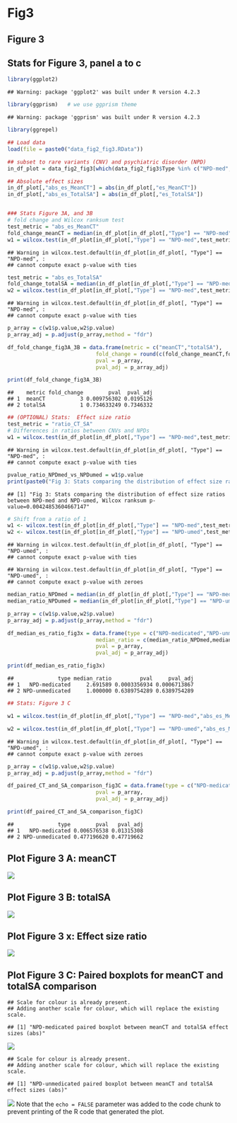 Fig3
================

## Figure 3

## Stats for Figure 3, panel a to c

``` r
library(ggplot2)
```

    ## Warning: package 'ggplot2' was built under R version 4.2.3

``` r
library(ggprism)   # we use ggprism theme
```

    ## Warning: package 'ggprism' was built under R version 4.2.3

``` r
library(ggrepel)

## Load data
load(file = paste0("data_fig2_fig3.RData"))

## subset to rare variants (CNV) and psychiatric disorder (NPD)
in_df_plot = data_fig2_fig3[which(data_fig2_fig3$Type %in% c("NPD-med","NPD-umed")),]

## Absolute effect sizes
in_df_plot[,"abs_es_MeanCT"] = abs(in_df_plot[,"es_MeanCT"])
in_df_plot[,"abs_es_TotalSA"] = abs(in_df_plot[,"es_TotalSA"])


### Stats Figure 3A, and 3B
# fold change and Wilcox ranksum test
test_metric = "abs_es_MeanCT"
fold_change_meanCT = median(in_df_plot[in_df_plot[,"Type"] == "NPD-med",test_metric])/median(in_df_plot[in_df_plot[,"Type"] == "NPD-umed",test_metric])
w1 = wilcox.test(in_df_plot[in_df_plot[,"Type"] == "NPD-med",test_metric],in_df_plot[in_df_plot[,"Type"] == "NPD-umed",test_metric])
```

    ## Warning in wilcox.test.default(in_df_plot[in_df_plot[, "Type"] == "NPD-med", :
    ## cannot compute exact p-value with ties

``` r
test_metric = "abs_es_TotalSA"
fold_change_totalSA = median(in_df_plot[in_df_plot[,"Type"] == "NPD-med",test_metric])/median(in_df_plot[in_df_plot[,"Type"] == "NPD-umed",test_metric])
w2 = wilcox.test(in_df_plot[in_df_plot[,"Type"] == "NPD-med",test_metric],in_df_plot[in_df_plot[,"Type"] == "NPD-umed",test_metric])
```

    ## Warning in wilcox.test.default(in_df_plot[in_df_plot[, "Type"] == "NPD-med", :
    ## cannot compute exact p-value with ties

``` r
p_array = c(w1$p.value,w2$p.value)
p_array_adj = p.adjust(p_array,method = "fdr")

df_fold_change_fig3A_3B = data.frame(metric = c("meanCT","totalSA"),
                            fold_change = round(c(fold_change_meanCT,fold_change_totalSA)),
                            pval = p_array,
                            pval_adj = p_array_adj)

print(df_fold_change_fig3A_3B)
```

    ##    metric fold_change        pval  pval_adj
    ## 1  meanCT           3 0.009756302 0.0195126
    ## 2 totalSA           1 0.734633249 0.7346332

``` r
## (OPTIONAL) Stats:  Effect size ratio 
test_metric = "ratio_CT_SA"
# Differences in ratios between CNVs and NPDs
w1 = wilcox.test(in_df_plot[in_df_plot[,"Type"] == "NPD-med",test_metric],in_df_plot[in_df_plot[,"Type"] == "NPD-umed",test_metric])
```

    ## Warning in wilcox.test.default(in_df_plot[in_df_plot[, "Type"] == "NPD-med", :
    ## cannot compute exact p-value with ties

``` r
pvalue_ratio_NPDmed_vs_NPDumed = w1$p.value
print(paste0("Fig 3: Stats comparing the distribution of effect size ratios between NPD-med and NPD-umed, Wilcox ranksum p-value=",pvalue_ratio_NPDmed_vs_NPDumed))
```

    ## [1] "Fig 3: Stats comparing the distribution of effect size ratios between NPD-med and NPD-umed, Wilcox ranksum p-value=0.00424853604667147"

``` r
# Shift from a ratio of 1
w1 <- wilcox.test(in_df_plot[in_df_plot[,"Type"] == "NPD-med",test_metric],mu = 1,alternative = "greater")
w2 <- wilcox.test(in_df_plot[in_df_plot[,"Type"] == "NPD-umed",test_metric],mu = 1,alternative = "greater")
```

    ## Warning in wilcox.test.default(in_df_plot[in_df_plot[, "Type"] == "NPD-umed", :
    ## cannot compute exact p-value with ties

    ## Warning in wilcox.test.default(in_df_plot[in_df_plot[, "Type"] == "NPD-umed", :
    ## cannot compute exact p-value with zeroes

``` r
median_ratio_NPDmed = median(in_df_plot[in_df_plot[,"Type"] == "NPD-med",test_metric])
median_ratio_NPDumed = median(in_df_plot[in_df_plot[,"Type"] == "NPD-umed",test_metric])

p_array = c(w1$p.value,w2$p.value)
p_array_adj = p.adjust(p_array,method = "fdr")

df_median_es_ratio_fig3x = data.frame(type = c("NPD-medicated","NPD-unmedicated"),
                            median_ratio = c(median_ratio_NPDmed,median_ratio_NPDumed),
                            pval = p_array,
                            pval_adj = p_array_adj)

print(df_median_es_ratio_fig3x)
```

    ##              type median_ratio         pval     pval_adj
    ## 1   NPD-medicated     2.691589 0.0003356934 0.0006713867
    ## 2 NPD-unmedicated     1.000000 0.6389754289 0.6389754289

``` r
## Stats: Figure 3 C

w1 = wilcox.test(in_df_plot[in_df_plot[,"Type"] == "NPD-med","abs_es_MeanCT"],in_df_plot[in_df_plot[,"Type"] == "NPD-med","abs_es_TotalSA"],paired = TRUE)

w2 = wilcox.test(in_df_plot[in_df_plot[,"Type"] == "NPD-umed","abs_es_MeanCT"],in_df_plot[in_df_plot[,"Type"] == "NPD-umed","abs_es_TotalSA"],paired = TRUE)
```

    ## Warning in wilcox.test.default(in_df_plot[in_df_plot[, "Type"] == "NPD-umed", :
    ## cannot compute exact p-value with zeroes

``` r
p_array = c(w1$p.value,w2$p.value)
p_array_adj = p.adjust(p_array,method = "fdr")

df_paired_CT_and_SA_comparison_fig3C = data.frame(type = c("NPD-medicated","NPD-unmedicated"),
                            pval = p_array,
                            pval_adj = p_array_adj)

print(df_paired_CT_and_SA_comparison_fig3C)
```

    ##              type        pval   pval_adj
    ## 1   NPD-medicated 0.006576538 0.01315308
    ## 2 NPD-unmedicated 0.477196620 0.47719662

## Plot Figure 3 A: meanCT

![](Fig3_files/figure-gfm/fig_3a-1.png)<!-- -->

## Plot Figure 3 B: totalSA

![](Fig3_files/figure-gfm/fig3b-1.png)<!-- -->

## Plot Figure 3 x: Effect size ratio

![](Fig3_files/figure-gfm/fig3x-1.png)<!-- -->

## Plot Figure 3 C: Paired boxplots for meanCT and totalSA comparison

    ## Scale for colour is already present.
    ## Adding another scale for colour, which will replace the existing scale.

    ## [1] "NPD-medicated paired boxplot between meanCT and totalSA effect sizes (abs)"

![](Fig3_files/figure-gfm/fig3c-1.png)<!-- -->

    ## Scale for colour is already present.
    ## Adding another scale for colour, which will replace the existing scale.

    ## [1] "NPD-unmedicated paired boxplot between meanCT and totalSA effect sizes (abs)"

![](Fig3_files/figure-gfm/fig3c-2.png)<!-- --> Note that the
`echo = FALSE` parameter was added to the code chunk to prevent printing
of the R code that generated the plot.
